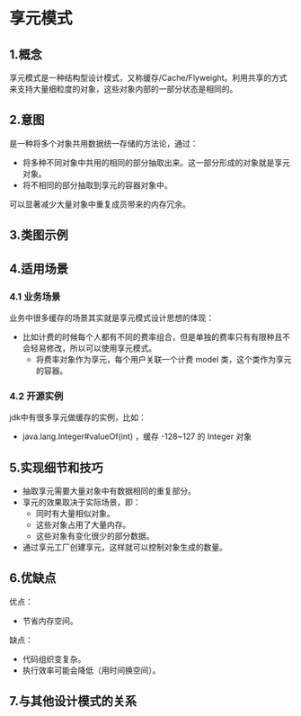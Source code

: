 # 享元模式
## 1.概念
享元模式是一种结构型设计模式，又称缓存/Cache/Flyweight。利用共享的方式来支持大量细粒度的对象，这些对象内部的一部分状态是相同的。

## 2.意图
是一种将多个对象共用数据统一存储的方法论，通过：
* 将多种不同对象中共用的相同的部分抽取出来。这一部分形成的对象就是享元对象。
* 将不相同的部分抽取到享元的容器对象中。

可以显著减少大量对象中重复成员带来的内存冗余。

## 3.类图示例

## 4.适用场景
### 4.1 业务场景
业务中很多缓存的场景其实就是享元模式设计思想的体现：
* 比如计费的时候每个人都有不同的费率组合，但是单独的费率只有有限种且不会轻易修改，所以可以使用享元模式。
  * 将费率对象作为享元，每个用户关联一个计费 model 类，这个类作为享元的容器。

### 4.2 开源实例
jdk中有很多享元做缓存的实例，比如：
* java.lang.Integer#valueOf(int) ，缓存 -128~127 的 Integer 对象

## 5.实现细节和技巧
* 抽取享元需要大量对象中有数据相同的重复部分。
* 享元的效果取决于实际场景，即：
  * 同时有大量相似对象。
  * 这些对象占用了大量内存。
  * 这些对象有变化很少的部分数据。
* 通过享元工厂创建享元，这样就可以控制对象生成的数量。

## 6.优缺点
优点：
* 节省内存空间。

缺点：
* 代码组织变复杂。
* 执行效率可能会降低（用时间换空间）。

## 7.与其他设计模式的关系
